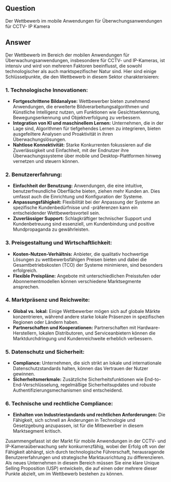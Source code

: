 ## Question

Der Wettbewerb im mobile Anwendungen für Überwchungsanwendungen für CCTV- IP Kamera

## Answer

Der Wettbewerb im Bereich der mobilen Anwendungen für Überwachungsanwendungen, insbesondere für CCTV- und IP-Kameras, ist intensiv und wird von mehreren Faktoren beeinflusst, die sowohl technologischer als auch marktspezifischer Natur sind. Hier sind einige Schlüsselpunkte, die den Wettbewerb in diesem Sektor charakterisieren:

### 1. **Technologische Innovationen:**
- **Fortgeschrittene Bildanalyse:** Wettbewerber bieten zunehmend Anwendungen, die erweiterte Bildverarbeitungsalgorithmen und Künstliche Intelligenz nutzen, um Funktionen wie Gesichtserkennung, Bewegungserkennung und Objektverfolgung zu verbessern.
- **Integration von KI und maschinellem Lernen:** Unternehmen, die in der Lage sind, Algorithmen für tiefgehendes Lernen zu integrieren, bieten ausgefeiltere Analysen und Proaktivität in ihren Überwachungslösungen.
- **Nahtlose Konnektivität:** Starke Konkurrenten fokussieren auf die Zuverlässigkeit und Einfachheit, mit der Endnutzer ihre Überwachungssysteme über mobile und Desktop-Plattformen hinweg vernetzen und steuern können.

### 2. **Benutzererfahrung:**
- **Einfachheit der Benutzung:** Anwendungen, die eine intuitive, benutzerfreundliche Oberfläche bieten, ziehen mehr Kunden an. Dies umfasst auch die Einrichtung und Konfiguration der Systeme.
- **Anpassungsfähigkeit:** Flexibilität bei der Anpassung der Systeme an spezifische Kundenbedürfnisse und -präferenzen kann ein entscheidender Wettbewerbsvorteil sein.
- **Zuverlässiger Support:** Schlagkräftiger technischer Support und Kundenbetreuung sind essenziell, um Kundenbindung und positive Mundpropaganda zu gewährleisten.

### 3. **Preisgestaltung und Wirtschaftlichkeit:**
- **Kosten-Nutzen-Verhältnis:** Anbieter, die qualitativ hochwertige Lösungen zu wettbewerbsfähigen Preisen bieten und dabei die Gesamtbetriebskosten (TCO) der Systeme minimieren, sind besonders erfolgreich.
- **Flexible Preispläne:** Angebote mit unterschiedlichen Preisstufen oder Abonnementmodellen können verschiedene Marktsegmente ansprechen.

### 4. **Marktpräsenz und Reichweite:**
- **Global vs. lokal:** Einige Wettbewerber mögen sich auf globale Märkte konzentrieren, während andere starke lokale Präsenzen in spezifischen Regionen oder Ländern haben.
- **Partnerschaften und Kooperationen:** Partnerschaften mit Hardware-Herstellern, lokalen Distributoren, und Serviceanbietern können die Marktdurchdringung und Kundenreichweite erheblich verbessern.

### 5. **Datenschutz und Sicherheit:**
- **Compliance:** Unternehmen, die sich strikt an lokale und internationale Datenschutzstandards halten, können das Vertrauen der Nutzer gewinnen.
- **Sicherheitsmerkmale:** Zusätzliche Sicherheitsfunktionen wie End-to-End-Verschlüsselung, regelmäßige Sicherheitsupdates und robuste Authentifizierungsmechanismen sind entscheidend.

### 6. **Technische und rechtliche Compliance:**
- **Einhalten von Industriestandards und rechtlichen Anforderungen:** Die Fähigkeit, sich schnell an Änderungen in Technologie und Gesetzgebung anzupassen, ist für die Mitbewerber in diesem Marktsegment kritisch.

Zusammengefasst ist der Markt für mobile Anwendungen in der CCTV- und IP-Kameraüberwachung sehr konkurrenzfähig, wobei der Erfolg oft von der Fähigkeit abhängt, sich durch technologische Führerschaft, herausragende Benutzererfahrungen und strategische Marktausrichtung zu differenzieren. Als neues Unternehmen in diesem Bereich müssen Sie eine klare Unique Selling Proposition (USP) entwickeln, die auf einen oder mehrere dieser Punkte abzielt, um im Wettbewerb bestehen zu können.



<div id="google_translate_element"></div>
<script type="text/javascript">
    function googleTranslateElementInit() {
        new google.translate.TranslateElement({ pageLanguage: 'pl', includedLanguages: 'de,pl', layout: google.translate.TranslateElement.InlineLayout.SIMPLE }, 'google_translate_element');
    }
</script>
<script type="text/javascript" src="https://translate.google.com/translate_a/element.js?cb=googleTranslateElementInit"></script>
